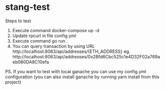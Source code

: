# stang-test

Steps to test
1. Execute command docker-compose up -d
2. Update rpcurl in file config.yml
3. Execute command go run .
4. You can query transaction by using URL http://localhost:8083/api/addresses/{ETH_ADDRESS} 
eg. http://localhost:8083/api/addresses/0x2Bfd6Cbc525c1e4D32F02a769aeb080DA8C10efa


PS. If you want to test with local ganache you can use my config.yml configuration (you can also install ganache by running yarn install from this project)
